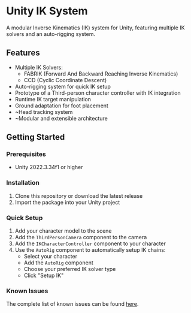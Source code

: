 # Unity IK System

A modular Inverse Kinematics (IK) system for Unity, featuring multiple IK solvers and an auto-rigging system.

## Features

- Multiple IK Solvers:
  - FABRIK (Forward And Backward Reaching Inverse Kinematics)
  - CCD (Cyclic Coordinate Descent)
- Auto-rigging system for quick IK setup
- Prototype of a Third-person character controller with IK integration
- Runtime IK target manipulation
- Ground adaptation for foot placement
- ~Head tracking system
- ~Modular and extensible architecture

## Getting Started

### Prerequisites

- Unity 2022.3.34f1 or higher

### Installation

1. Clone this repository or download the latest release
2. Import the package into your Unity project

### Quick Setup

1. Add your character model to the scene
2. Add the `ThirdPersonCamera` component to the camera
3. Add the `IKCharacterController` component to your character
4. Use the `AutoRig` component to automatically setup IK chains:
   - Select your character
   - Add the `AutoRig` component
   - Choose your preferred IK solver type
   - Click "Setup IK"


### Known Issues

The complete list of known issues can be found [here](Docs/KnownIssues.md).

